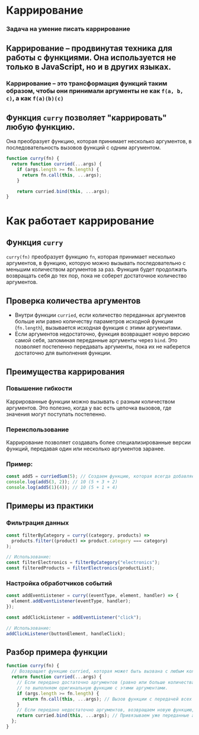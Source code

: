 # Каррирование

### Задача на умение писать каррирование

## Каррирование – продвинутая техника для работы с функциями. Она используется не только в JavaScript, но и в других языках.

### Каррирование – это трансформация функций таким образом, чтобы они принимали аргументы не как `f(a, b, c)`, а как `f(a)(b)(c)`

## Функция `curry` позволяет "каррировать" любую функцию.

Она преобразует функцию, которая принимает несколько аргументов, в последовательность вызовов функций с одним аргументом.

```javascript
function curry(fn) {
  return function curried(...args) {
    if (args.length >= fn.length) {
      return fn.call(this, ...args);
    }

    return curried.bind(this, ...args);
}
```

# Как работает каррирование

## Функция `curry`

`curry(fn)` преобразует функцию `fn`, которая принимает несколько аргументов, в функцию, которую можно вызывать последовательно с меньшим количеством аргументов за раз. Функция будет продолжать возвращать себя до тех пор, пока не соберет достаточное количество аргументов.

## Проверка количества аргументов

- Внутри функции `curried`, если количество переданных аргументов больше или равно количеству параметров исходной функции (`fn.length`), вызывается исходная функция с этими аргументами.
- Если аргументов недостаточно, функция возвращает новую версию самой себя, запоминая переданные аргументы через `bind`. Это позволяет постепенно передавать аргументы, пока их не наберется достаточно для выполнения функции.

## Преимущества каррирования

### Повышение гибкости

Каррированные функции можно вызывать с разным количеством аргументов. Это полезно, когда у вас есть цепочка вызовов, где значения могут поступать постепенно.

### Переиспользование

Каррирование позволяет создавать более специализированные версии функций, передавая один или несколько аргументов заранее.

### Пример:

```javascript
const add5 = curriedSum(5); // Создаем функцию, которая всегда добавляет 5
console.log(add5(3, 2)); // 10 (5 + 3 + 2)
console.log(add5(1)(4)); // 10 (5 + 1 + 4)
```

## Примеры из практики

### Фильтрация данных

```javascript
const filterByCategory = curry((category, products) =>
  products.filter((product) => product.category === category)
);

// Использование:
const filterElectronics = filterByCategory("electronics");
const filteredProducts = filterElectronics(productList);
```

### Настройка обработчиков событий

```javascript
const addEventListener = curry((eventType, element, handler) => {
  element.addEventListener(eventType, handler);
});

const addClickListener = addEventListener("click");

// Использование:
addClickListener(buttonElement, handleClick);
```

## Разбор примера функции

```javascript
function curry(fn) {
  // Возвращает функцию curried, которая может быть вызвана с любым количеством аргументов.
  return function curried(...args) {
    // Если передано достаточно аргументов (равно или больше количества параметров в исходной функции),
    // то выполняем оригинальную функцию с этими аргументами.
    if (args.length >= fn.length) {
      return fn.call(this, ...args); // Вызов функции с передачей всех аргументов.
    }
    // Если передано недостаточно аргументов, возвращаем новую функцию, которая будет ждать оставшиеся аргументы.
    return curried.bind(this, ...args); // Привязываем уже переданные аргументы.
  };
}
```
